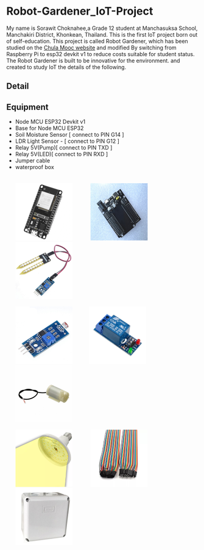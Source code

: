 # Robot-Gardener_IoT-Project
   My name is Sorawit Choknahee,a Grade 12 student at Manchasuksa School, Manchakiri District, Khonkean, Thailand.
This is the first IoT project born out of self-education. This project is called Robot Gardener, which has been studied on the <a href="https://mooc.chula.ac.th/">Chula Mooc website</a> and modified By switching from Raspberry Pi to esp32 devkit v1 to reduce costs suitable for student status.
   The Robot Gardener is built to be innovative for the environment. and created to study IoT the details of the following. 

## Detail
  

## Equipment 
 <ul> 
    <li>Node MCU ESP32 Devkit v1</li> 
    <li>Base for Node MCU ESP32</li>
    <li>Soil Moisture Sensor [ connect to PIN G14 ]</li>
    <li>LDR Light Sensor -  [ connect to PIN G12 ]</li>
    <li>Relay 5V(Pump)[ connect to PIN TXD ]</li>
    <li>Relay 5V(LED)[ connect to PIN RXD ]</li>
    <li>Jumper cable</li>
    <li>waterproof box</li>
    <br><br>
   <img src="/Image/ESP32.png"  width="150" height="150" title="Node MCU ESP32 Devkit v1"> &nbsp; &nbsp; &nbsp;&nbsp; &nbsp; &nbsp; 
    <img src="/Image/base.png"  width="150" height="150" title="Base for Node MCU ESP32"> &nbsp; &nbsp; &nbsp;&nbsp; &nbsp; &nbsp; 
   <img src="/Image/soil moisture sensor.png"  width="150" height="150" title="Soil Moisture Sensor"> &nbsp; &nbsp; &nbsp;&nbsp; &nbsp; &nbsp;<br><br>
    <img src="/Image/LDR Sensor.png"  width="150" height="150" title="LDR Light Sensor ">&nbsp; &nbsp; &nbsp;&nbsp; &nbsp; &nbsp; 
   <img src="/Image/Relay 5V.png"  width="150" height="150" title="Relay 5V"> &nbsp; &nbsp; &nbsp; &nbsp; &nbsp; &nbsp; 
    <img src="/Image/Pump.png"  width="150" height="150" title="Pump"> &nbsp; &nbsp; &nbsp; &nbsp; &nbsp; &nbsp; <br><br>
    <img src="/Image/LED.jpg"  width="150" height="150" title="LED">&nbsp; &nbsp; &nbsp; &nbsp; &nbsp; &nbsp; 
   <img src="/Image/cable.jpg"  width="150" height="150" title="Jumper cable">&nbsp; &nbsp; &nbsp; &nbsp; &nbsp; &nbsp; 
   <img src="/Image/BOX.jpg"  width="150" height="150" title="waterproof box">&nbsp; &nbsp; &nbsp; &nbsp; &nbsp; &nbsp; 
 </ul>

